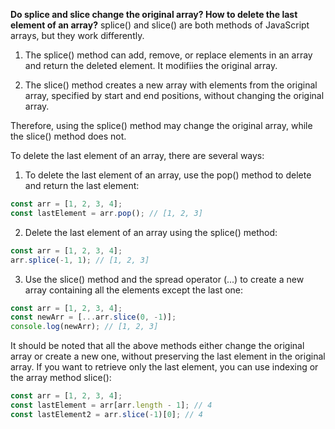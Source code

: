 **Do splice and slice change the original array? How to delete the last element of an array?**
splice() and slice() are both methods of JavaScript arrays, but they work differently.

1. The splice() method can add, remove, or replace elements in an array and return the deleted element. It modifiies the original array.

2. The slice() method creates a new array with elements from the original array, specified by start and end positions, without changing the original array.

Therefore, using the splice() method may change the original array, while the slice() method does not.

To delete the last element of an array, there are several ways:

1. To delete the last element of an array, use the pop() method to delete and return the last element:
```javascript
const arr = [1, 2, 3, 4];
const lastElement = arr.pop(); // [1, 2, 3]
```
2. Delete the last element of an array using the splice() method:
```javascript
const arr = [1, 2, 3, 4];
arr.splice(-1, 1); // [1, 2, 3]
```
3. Use the slice() method and the spread operator (...) to create a new array containing all the elements except the last one:
```javascript
const arr = [1, 2, 3, 4];
const newArr = [...arr.slice(0, -1)];
console.log(newArr); // [1, 2, 3]
```
It should be noted that all the above methods either change the original array or create a new one, without preserving the last element in the original array. If you want to retrieve only the last element, you can use indexing or the array method slice():
```javascript
const arr = [1, 2, 3, 4];
const lastElement = arr[arr.length - 1]; // 4
const lastElement2 = arr.slice(-1)[0]; // 4
```
